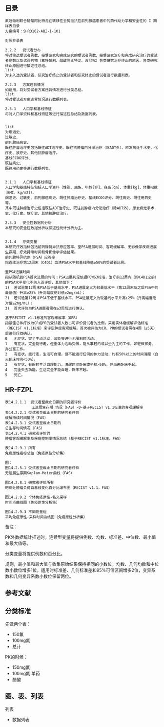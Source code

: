 ## 目录

```
氟唑帕利联合醋酸阿比特龙在转移性去势抵抗性前列腺癌患者中的药代动力学和安全性的 I 期样表目录
方案编号：SHR3162-ABI-I-101

```

```
对照抄录表
```









```
2.2.2	受试者分布
将对筛选受试者例数、接受研究和完成研究的受试者例数、接受研究治疗和完成研究治疗的受试者例数以及试验药物（氟唑帕利、醋酸阿比特龙、泼尼松）各类研究治疗终止的原因、各类研究终止原因进行描述性总结。
list
对未入选的受试者、研究治疗终止的受试者和研究终止的受试者进行数据列表。
```





```
2.2.3	方案违背情况
如适用，将对受试者方案违背情况进行分类总结。
list
将对受试者方案违背情况进行数据列表。

```



```
2.3.1	人口学和基线特征
将对人口学资料和基线特征等进行描述性总结及数据列表。


list
对烟酒史、
过敏史、
前列腺癌病史、
既往肿瘤治疗史包括既往ADT治疗史、既往抗肿瘤内分泌治疗（除ADT外）、原发病灶手术史、化疗史、放疗史、其他抗肿瘤治疗。
基线ECOG评分、
既往病史、
既往用药史等进行数据列表。


2.1.1	人口学和基线特征
人口学和基线特征包括人口学资料（性别、民族、年龄[岁]、身高[cm]、体重[kg]、体重指数[BMI，kg/m2]）、
烟酒史、过敏史、前列腺癌病史、既往肿瘤治疗史、基线ECOG评分、既往病史、既往用药史等。
其中既往肿瘤治疗史包括既往ADT治疗史、既往抗肿瘤内分泌治疗（除ADT外）、原发病灶手术史、化疗史、放疗史、其他抗肿瘤治疗。
```



```
2.3.3	安全性数据的分析
本研究的安全性数据分析以描述性统计分析为主。


```

```sas
2.1.4	疗效变量
本研究疗效指标包括前列腺特异抗原应答率、至PSA进展时间、客观缓解率、无影像学疾病进展生存期、疗效持续时间和骨影像学评估结果。
前列腺特异抗原（PSA）应答率
指连续治疗第12周末（C4D1）血清PSA水平较基线降低≥50%的受试者比例。

至PSA进展时间
指从随机到PSA首次进展的时间；PSA进展判定依据PCWG3标准，治疗前12周内（即C4D1之前）的PSA水平变化不纳入该评价，其他如下：
1)	若试验第12周末PSA低于基线水平，PSA进展定义为较最低水平（第12周末及之后PSA中的最低值）升高≥25%（升高幅度绝对值≥2ng/mL）；
2)	若试验第12周末PSA不低于基线水平，PSA进展定义为较基线水平升高≥25%（升高幅度绝对值≥2ng/mL）；
3)	首次评价为PSA进展者需在≥3周后进行确认。

基于RECIST v1.1标准的客观缓解率（ORR）
指最佳总体疗效为CR或PR的受试者人数占可评价受试者的比例。采用实体瘤缓解评估标准（RECIST v1.1标准）来评定肿瘤客观缓解。首次被评估为CR、PR的受试者需在4周（±5天）后进行疗效确认。
0	无症状，完全主动活动，及能够进行无限制的活动。
1	有症状，完全能行走，但重体力活动受限，能从事轻的或以坐为主的工作，如轻微家务、办公室工作。
2	有症状，能行走，生活可自理，但不能进行任何的体力活动，约有50%以上的时间清醒（白天卧床时间<50%）。
3	有症状，有限的生活自理能力，清醒时间卧床或坐椅>50%，但尚未卧床不起。
4	完全失去功能，生活完全不能自理，卧床不起。
5	死亡。

```

## HR-FZPL

```
表14.2.1.1  受试者至截止日期的研究者评价
			无进展生存期 情况（FAS）-0-基于RECIST v1.1标准的客观缓解率
表14.2.2.1 受试者至截止日期的研究者评价
缓解持续时间情况（FAS）
表14.2.3.1 受试者至截止日期的
总生存时间情况（FAS）
表14.2.4.1 研究者评价的
肿瘤客观缓解率及疾病控制率情况总结（基于RECIST v1.1标准，FAS）

表14.2.9.1 所有
免疫原性指标总结（免疫原性分析集）

图：
图14.2.5.1 受试者至截止日期的研究者评价
无进展生存期Kaplan-Meier曲线（FAS）

图14.2.8.1 研究者评价所有
靶病灶肿瘤负荷自基线变化百分比瀑布图（RECIST v1.1，FAS）

图14.2.9.2 个体免疫原性-名义采样
时间点曲线图（免疫原性分析集）

图14.2.9.3 不同剂量组
平均免疫原性-采样时间曲线图（免疫原性分析集）
```







备注：

PK外数据统计描述时，连续型变量将提供例数、均数、标准差、中位数、最小值和最大值等。

分类变量将提供例数和百分比。

规则，最小值和最大值与收集原始结果保持相同的小数位，均数、几何均数和中位数小数位增多1位，适用时标准差、几何标准差和95%可信区间增多2位，变异系数和几何变异系数小数位保留两位。







































































## 参考文献

## 分类标准

先做两个表： 

- 150氟
- 100mg氟
- 总计

PK的时候：

- 150mg氟 
- 100mg氟 单药
- 醋酸



## 图、表、列表

列表

- 数据列表